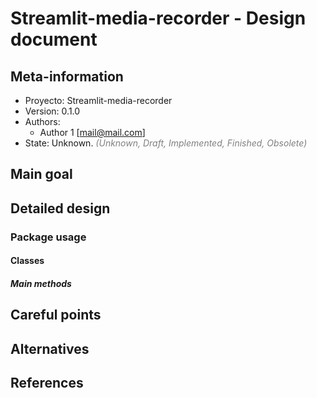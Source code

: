 # Streamlit-media-recorder - Design document

## Meta-information

- Proyecto: Streamlit-media-recorder
- Version: 0.1.0
- Authors:
    - Author 1 [<mail@mail.com>]
- State: Unknown. <span style="color:gray">*(Unknown, Draft, Implemented, Finished, Obsolete)*</span>

## Main goal

## Detailed design

### Package usage

#### Classes

##### Main methods

## Careful points

## Alternatives

## References
